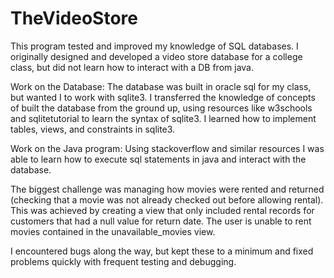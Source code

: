# TheVideoStore

This program tested and improved my knowledge of SQL databases. 
I originally designed and developed a video store database for a college class, but did not learn how to interact with a DB from java.

Work on the Database:
The database was built in oracle sql for my class, but wanted I to work with sqlite3. 
I transferred the knowledge of concepts of built the database from the ground up, using resources like w3schools and sqlitetutorial to learn the syntax of sqlite3. 
I learned how to implement tables, views, and constraints in sqlite3.


Work on the Java program:
Using stackoverflow and similar resources I was able to learn how to execute sql statements in java and interact with the database. 

The biggest challenge was managing how movies were rented and returned (checking that a movie was not already checked out before allowing rental). 
This was achieved by creating a view that only included rental records for customers that had a null value for return date.
The user is unable to rent movies contained in the unavailable_movies view. 

I encountered bugs along the way, but kept these to a minimum and fixed problems quickly with frequent testing and debugging. 
